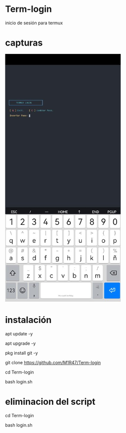 # Term-login
inicio de sesión para termux 
##
# capturas
<body>

<img src="https://github.com/M1R47/Term-login/blob/main/img/20230207_220625.jpg"/>

</body>


# instalación

apt update -y 

apt upgrade -y 

pkg install git -y

git clone https://github.com/M1R47/Term-login

cd Term-login

bash login.sh

##
# eliminacion del script

cd Term-login

bash login.sh
##
